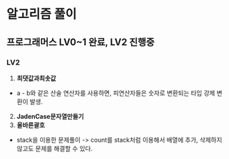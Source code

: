 # 알고리즘 풀이
<!-- https://www.noxinfluencer.com/instagram-channel-rank/top-100-all-sports-sorted-by-followers-weekly -->
## 프로그래머스 LV0~1 완료, LV2 진행중

### LV2
1. **최댓값과최솟값**
  - a - b와 같은 산술 연산자를 사용하면, 피연산자들은 숫자로 변환되는 타입 강제 변환이 발생.
2. **JadenCase문자열만들기**
3. **올바른괄호**
  - stack을 이용한 문제풀이 -> count를 stack처럼 이용해서 배열에 추가, 삭제하지 않고도 문제를 해결할 수 있다.